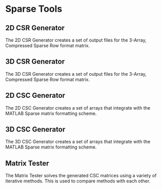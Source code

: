# Sparse Tools

## 2D CSR Generator

The 2D CSR Generator creates a set of output files for the 3-Array, Compressed Sparse Row format matrix. 

## 3D CSR Generator

The 3D CSR Generator creates a set of output files for the 3-Array, Compressed Sparse Row format matrix. 

## 2D CSC Generator

The 2D CSC Generator creates a set of arrays that integrate with the MATLAB Sparse matrix formatting scheme. 

## 3D CSC Generator

The 3D CSC Generator creates a set of arrays that integrate with the MATLAB Sparse matrix formatting scheme. 

## Matrix Tester

The Matrix Tester solves the generated CSC matrices using a variety of iterative methods. This is used to compare methods with each other.
